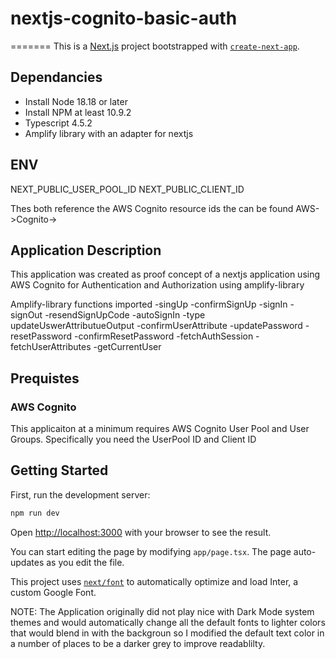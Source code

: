 
# nextjs-cognito-basic-auth
=======
This is a [Next.js](https://nextjs.org/) project bootstrapped with [`create-next-app`](https://github.com/vercel/next.js/tree/canary/packages/create-next-app).

## Dependancies
- Install Node 18.18 or later
- Install NPM at least 10.9.2 
- Typescript 4.5.2
- Amplify library with an adapter for nextjs
  
## ENV
NEXT_PUBLIC_USER_POOL_ID
NEXT_PUBLIC_CLIENT_ID

Thes both reference the AWS Cognito resource ids the can be found
AWS->Cognito->

## Application Description
This application was created as proof concept of a nextjs application using AWS Cognito for Authentication and Authorization using amplify-library

Amplify-library functions imported
-singUp
-confirmSignUp
-signIn
-signOut
-resendSignUpCode
-autoSignIn
-type updateUswerAttributueOutput
-confirmUserAttribute
-updatePassword
-resetPassword
-confirmResetPassword
-fetchAuthSession
-fetchUserAttributes
-getCurrentUser

## Prequistes
### AWS Cognito
This applicaiton at a minimum requires AWS Cognito User Pool and User Groups.
Specifically you need the UserPool ID and Client ID

## Getting Started

First, run the development server:

```bash
npm run dev

```
Open [http://localhost:3000](http://localhost:3000) with your browser to see the result.

You can start editing the page by modifying `app/page.tsx`. The page auto-updates as you edit the file.

This project uses [`next/font`](https://nextjs.org/docs/basic-features/font-optimization) to automatically optimize and load Inter, a custom Google Font.

NOTE: The Application originally did not play nice with Dark Mode system themes and would automatically change all the default fonts to lighter colors that would blend in with the backgroun so I modified the default text color in a number of places to be a darker grey to improve readablilty.




